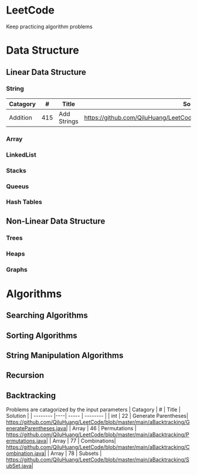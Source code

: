 # LeetCode

Keep practicing algorithm problems


# Data Structure

## Linear Data Structure

### String
| Catagory | # | Title | Solution |
| -------- |---| ----- | -------- |
| Addition |415| Add Strings|https://github.com/QiluHuang/LeetCode/blob/master/main/dString/Addition.java|


### Array


### LinkedList


### Stacks


### Queeus


### Hash Tables


## Non-Linear Data Structure

### Trees


### Heaps


### Graphs



# Algorithms
## Searching Algorithms


## Sorting Algorithms


## String Manipulation Algorithms


## Recursion


## Backtracking
Problems are catagorized by the input parameters
| Catagory |  # | Title | Solution |
| -------- |----| ----- | -------- |
|   int    | 22 | Generate Parentheses| https://github.com/QiluHuang/LeetCode/blob/master/main/aBacktracking/GenerateParentheses.java|
|  Array   | 46 | Permutations | https://github.com/QiluHuang/LeetCode/blob/master/main/aBacktracking/Permutations.java|
|  Array   | 77 | Combinations| https://github.com/QiluHuang/LeetCode/blob/master/main/aBacktracking/Combination.java|
|  Array   | 78 | Subsets | https://github.com/QiluHuang/LeetCode/blob/master/main/aBacktracking/SubSet.java|

